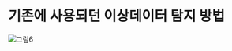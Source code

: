 # 기존에 사용되던 이상데이터 탐지 방법
![그림6](https://github.com/y00ns/BI_project/assets/104632673/5013b8b6-cd32-4235-a351-7a494de4df16)
